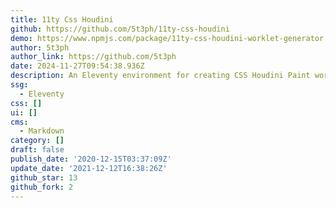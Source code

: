 ```yaml
---
title: 11ty Css Houdini
github: https://github.com/5t3ph/11ty-css-houdini
demo: https://www.npmjs.com/package/11ty-css-houdini-worklet-generator
author: 5t3ph
author_link: https://github.com/5t3ph
date: 2024-11-27T09:54:38.936Z
description: An Eleventy environment for creating CSS Houdini Paint worklets.
ssg:
  - Eleventy
css: []
ui: []
cms:
  - Markdown
category: []
draft: false
publish_date: '2020-12-15T03:37:09Z'
update_date: '2021-12-12T16:38:26Z'
github_star: 13
github_fork: 2
---
```

